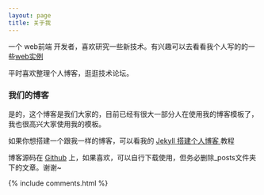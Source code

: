 ```yaml
---
layout: page
title: 关于我 
---
```


一个 web前端 开发者，喜欢研究一些新技术。有兴趣可以去看看我个人写的的一些<a href="http://yueshangmx.gitee.io" target="_blank">web实例</a>
<p>
平时喜欢整理个人博客，逛逛技术论坛。
<p>

<h3> 我们的博客 </h3>  

<p>

是的，这个博客是我们大家的，目前已经有很大一部分人在使用我的博客模板了，我也很高兴大家使用我的模板。

<p>

如果你想搭建一个跟我一样的博客，可以看我的 
<a href="/2017/10/jekyll_tutorials1/"> Jekyll 搭建个人博客 </a>
教程



<p> 

博客源码在 <a target="_blank" href='https://github.com/yueshangmx/yueshangmx.github.io/'>Github</a> 上，如果喜欢，可以自行下载使用，但务必删除_posts文件夹下的文章。谢谢~

<p> 

<p> 

<p> 


{% include comments.html %}


